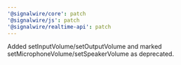 ```yaml
---
'@signalwire/core': patch
'@signalwire/js': patch
'@signalwire/realtime-api': patch
---
```


Added setInputVolume/setOutputVolume and marked setMicrophoneVolume/setSpeakerVolume as deprecated.
